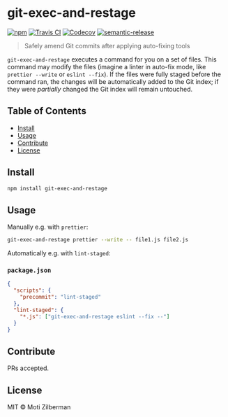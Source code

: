# git-exec-and-restage

[![npm](https://img.shields.io/npm/v/git-exec-and-restage.svg)](https://www.npmjs.com/package/git-exec-and-restage)
[![Travis CI](https://img.shields.io/travis/motiz88/git-exec-and-restage/master.svg)](https://travis-ci.org/motiz88/git-exec-and-restage)
[![Codecov](https://img.shields.io/codecov/c/github/motiz88/git-exec-and-restage/master.svg)](https://codecov.io/gh/motiz88/git-exec-and-restage/)
[![semantic-release](https://img.shields.io/badge/%20%20%F0%9F%93%A6%F0%9F%9A%80-semantic--release-e10079.svg)](https://github.com/semantic-release/semantic-release)

> Safely amend Git commits after applying auto-fixing tools

`git-exec-and-restage` executes a command for you on a set of files. This
command may modify the files (imagine a linter in auto-fix mode, like `prettier
--write` or `eslint --fix`). If the files were fully staged before the command
ran, the changes will be automatically added to the Git index; if they were
_partially_ changed the Git index will remain untouched.

## Table of Contents

- [Install](#install)
- [Usage](#usage)
- [Contribute](#contribute)
- [License](#license)

## Install

```sh
npm install git-exec-and-restage
```

## Usage

Manually e.g. with `prettier`:

```sh
git-exec-and-restage prettier --write -- file1.js file2.js
```

Automatically e.g. with `lint-staged`:

### `package.json`

```json
{
  "scripts": {
    "precommit": "lint-staged"
  },
  "lint-staged": {
    "*.js": ["git-exec-and-restage eslint --fix --"]
  }
}
```

## Contribute

PRs accepted.

## License

MIT © Moti Zilberman
